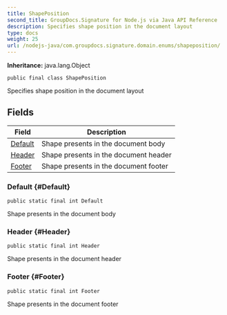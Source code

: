 ```yaml
---
title: ShapePosition
second_title: GroupDocs.Signature for Node.js via Java API Reference
description: Specifies shape position in the document layout
type: docs
weight: 25
url: /nodejs-java/com.groupdocs.signature.domain.enums/shapeposition/
---
```

**Inheritance:**
java.lang.Object
```
public final class ShapePosition
```

Specifies shape position in the document layout
## Fields

| Field | Description |
| --- | --- |
| [Default](#Default) | Shape presents in the document body |
| [Header](#Header) | Shape presents in the document header |
| [Footer](#Footer) | Shape presents in the document footer |
### Default {#Default}
```
public static final int Default
```


Shape presents in the document body

### Header {#Header}
```
public static final int Header
```


Shape presents in the document header

### Footer {#Footer}
```
public static final int Footer
```


Shape presents in the document footer

